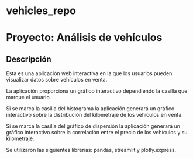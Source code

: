 # vehicles_repo
# Proyecto: Análisis de vehículos

## Descripción
Esta  es una aplicación web interactiva en la que los usuarios pueden visualizar datos sobre vehículos en venta.

La aplicación proporciona un gráfico interactivo dependiendo la casilla que marque el usuario.

Si se marca la casilla del histograma la aplicación generará un gráfico interactivo sobre la distribución del kilometraje de los vehículos en venta.

Si se marca la casilla del gráfico de dispersión la aplicación generará un gráfico interactivo sobre la correlación entre el precio de los vehículos y su kilometraje.

Se utilizaron las siguientes librerías: pandas, streamlit y plotly.express.